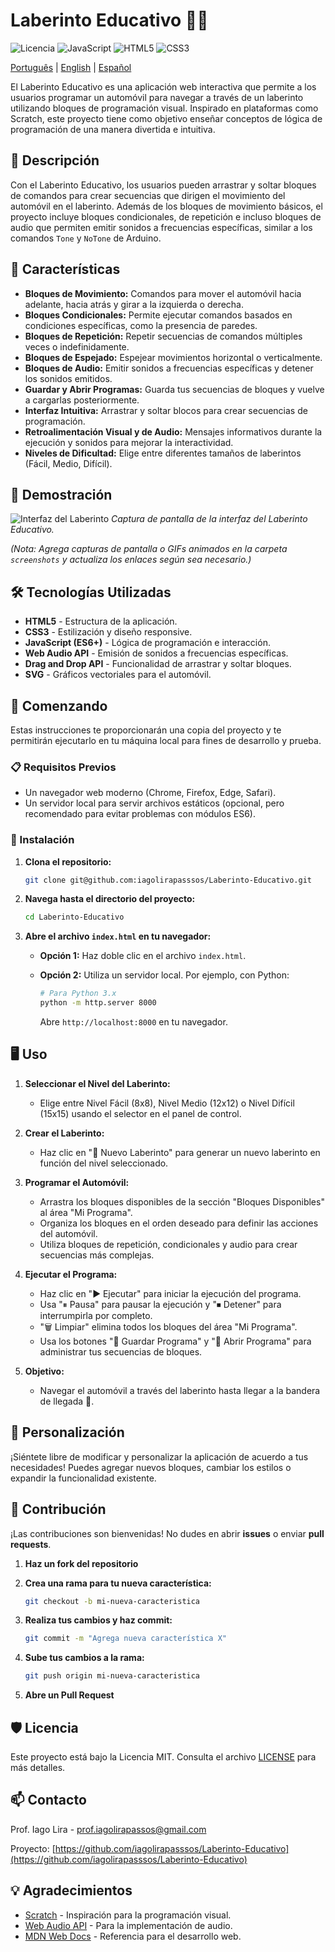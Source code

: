 # Laberinto Educativo 🚗🧩

![Licencia](https://img.shields.io/badge/licencia-MIT-blue.svg)
![JavaScript](https://img.shields.io/badge/JavaScript-ES6%2B-yellow.svg)
![HTML5](https://img.shields.io/badge/HTML5-%23E34F26.svg?logo=html5&logoColor=white)
![CSS3](https://img.shields.io/badge/CSS3-%231572B6.svg?logo=css3&logoColor=white)

[Português](./README-pt.md) | [English](./README-en.md) | [Español](./README-es.md)

El Laberinto Educativo es una aplicación web interactiva que permite a los usuarios programar un automóvil para navegar a través de un laberinto utilizando bloques de programación visual. Inspirado en plataformas como Scratch, este proyecto tiene como objetivo enseñar conceptos de lógica de programación de una manera divertida e intuitiva.

## 📝 Descripción

Con el Laberinto Educativo, los usuarios pueden arrastrar y soltar bloques de comandos para crear secuencias que dirigen el movimiento del automóvil en el laberinto. Además de los bloques de movimiento básicos, el proyecto incluye bloques condicionales, de repetición e incluso bloques de audio que permiten emitir sonidos a frecuencias específicas, similar a los comandos `Tone` y `NoTone` de Arduino.

## 🚀 Características

- **Bloques de Movimiento:** Comandos para mover el automóvil hacia adelante, hacia atrás y girar a la izquierda o derecha.
- **Bloques Condicionales:** Permite ejecutar comandos basados en condiciones específicas, como la presencia de paredes.
- **Bloques de Repetición:** Repetir secuencias de comandos múltiples veces o indefinidamente.
- **Bloques de Espejado:** Espejear movimientos horizontal o verticalmente.
- **Bloques de Audio:** Emitir sonidos a frecuencias específicas y detener los sonidos emitidos.
- **Guardar y Abrir Programas:** Guarda tus secuencias de bloques y vuelve a cargarlas posteriormente.
- **Interfaz Intuitiva:** Arrastrar y soltar blocos para crear secuencias de programación.
- **Retroalimentación Visual y de Audio:** Mensajes informativos durante la ejecución y sonidos para mejorar la interactividad.
- **Niveles de Dificultad:** Elige entre diferentes tamaños de laberintos (Fácil, Medio, Difícil).

## 📸 Demostración

![Interfaz del Laberinto](screenshots/interface.png)
*Captura de pantalla de la interfaz del Laberinto Educativo.*

*(Nota: Agrega capturas de pantalla o GIFs animados en la carpeta `screenshots` y actualiza los enlaces según sea necesario.)*

## 🛠 Tecnologías Utilizadas

- **HTML5** - Estructura de la aplicación.
- **CSS3** - Estilización y diseño responsive.
- **JavaScript (ES6+)** - Lógica de programación e interacción.
- **Web Audio API** - Emisión de sonidos a frecuencias específicas.
- **Drag and Drop API** - Funcionalidad de arrastrar y soltar bloques.
- **SVG** - Gráficos vectoriales para el automóvil.

## 🧭 Comenzando

Estas instrucciones te proporcionarán una copia del proyecto y te permitirán ejecutarlo en tu máquina local para fines de desarrollo y prueba.

### 📋 Requisitos Previos

- Un navegador web moderno (Chrome, Firefox, Edge, Safari).
- Un servidor local para servir archivos estáticos (opcional, pero recomendado para evitar problemas con módulos ES6).

### 🔧 Instalación

1. **Clona el repositorio:**

   ```bash
   git clone git@github.com:iagolirapasssos/Laberinto-Educativo.git
   ```

2. **Navega hasta el directorio del proyecto:**

   ```bash
   cd Laberinto-Educativo
   ```

3. **Abre el archivo `index.html` en tu navegador:**

   - **Opción 1:** Haz doble clic en el archivo `index.html`.
   - **Opción 2:** Utiliza un servidor local. Por ejemplo, con Python:

     ```bash
     # Para Python 3.x
     python -m http.server 8000
     ```

     Abre `http://localhost:8000` en tu navegador.

## 🖥️ Uso

1. **Seleccionar el Nivel del Laberinto:**
   - Elige entre Nivel Fácil (8x8), Nivel Medio (12x12) o Nivel Difícil (15x15) usando el selector en el panel de control.

2. **Crear el Laberinto:**
   - Haz clic en "🔄 Nuevo Laberinto" para generar un nuevo laberinto en función del nivel seleccionado.

3. **Programar el Automóvil:**
   - Arrastra los bloques disponibles de la sección "Bloques Disponibles" al área "Mi Programa".
   - Organiza los bloques en el orden deseado para definir las acciones del automóvil.
   - Utiliza bloques de repetición, condicionales y audio para crear secuencias más complejas.

4. **Ejecutar el Programa:**
   - Haz clic en "▶ Ejecutar" para iniciar la ejecución del programa.
   - Usa "⏸ Pausa" para pausar la ejecución y "⏹ Detener" para interrumpirla por completo.
   - "🗑 Limpiar" elimina todos los bloques del área "Mi Programa".
   - Usa los botones "💾 Guardar Programa" y "📂 Abrir Programa" para administrar tus secuencias de bloques.

5. **Objetivo:**
   - Navegar el automóvil a través del laberinto hasta llegar a la bandera de llegada 🏁.

## 🎨 Personalización

¡Siéntete libre de modificar y personalizar la aplicación de acuerdo a tus necesidades! Puedes agregar nuevos bloques, cambiar los estilos o expandir la funcionalidad existente.

## 🤝 Contribución

¡Las contribuciones son bienvenidas! No dudes en abrir **issues** o enviar **pull requests**.

1. **Haz un fork del repositorio**
2. **Crea una rama para tu nueva característica:**

   ```bash
   git checkout -b mi-nueva-caracteristica
   ```

3. **Realiza tus cambios y haz commit:**

   ```bash
   git commit -m "Agrega nueva característica X"
   ```

4. **Sube tus cambios a la rama:**

   ```bash
   git push origin mi-nueva-caracteristica
   ```

5. **Abre un Pull Request**

## 🛡️ Licencia

Este proyecto está bajo la Licencia MIT. Consulta el archivo [LICENSE](LICENSE) para más detalles.

## 📫 Contacto

Prof. Iago Lira - [prof.iagolirapassos@gmail.com](mailto:prof.iagolirapassos@gmail.com)

Proyecto: [https://github.com/iagolirapasssos/Laberinto-Educativo](https://github.com/iagolirapasssos/Laberinto-Educativo)

## 💡 Agradecimientos

- [Scratch](https://scratch.mit.edu/) - Inspiración para la programación visual.
- [Web Audio API](https://developer.mozilla.org/es/docs/Web/API/Web_Audio_API) - Para la implementación de audio.
- [MDN Web Docs](https://developer.mozilla.org/) - Referencia para el desarrollo web.